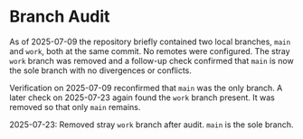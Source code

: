# Branch Audit

As of 2025-07-09 the repository briefly contained two local branches, `main` and `work`, both at the same commit. No remotes were configured. The stray `work` branch was removed and a follow-up check confirmed that `main` is now the sole branch with no divergences or conflicts.

Verification on 2025-07-09 reconfirmed that `main` was the only branch. A later check on 2025-07-23 again found the `work` branch present. It was removed so that only `main` remains.

2025-07-23: Removed stray `work` branch after audit. `main` is the sole branch.
